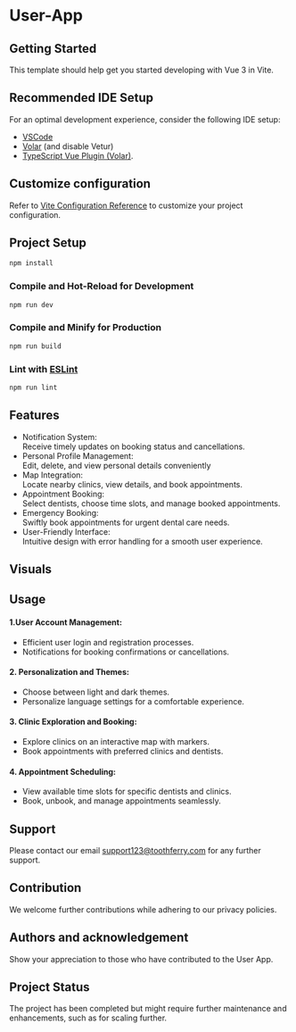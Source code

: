 # User-App

## Getting Started

This template should help get you started developing with Vue 3 in Vite.

## Recommended IDE Setup
For an optimal development experience, consider the following IDE setup:

- [VSCode](https://code.visualstudio.com/) 
- [Volar](https://marketplace.visualstudio.com/items?itemName=Vue.volar) (and disable Vetur) 
- [TypeScript Vue Plugin (Volar)](https://marketplace.visualstudio.com/items?itemName=Vue.vscode-typescript-vue-plugin).

## Customize configuration

Refer to [Vite Configuration Reference](https://vitejs.dev/config/) to customize your project configuration.

## Project Setup

```sh
npm install
```

### Compile and Hot-Reload for Development

```sh
npm run dev
```

### Compile and Minify for Production

```sh
npm run build
```

### Lint with [ESLint](https://eslint.org/)

```sh
npm run lint
```
## Features
- Notification System: <br>Receive timely updates on booking status and cancellations.
- Personal Profile Management: <br> Edit, delete, and view personal details conveniently
- Map Integration:  <br> Locate nearby clinics, view details, and book appointments.
- Appointment Booking:<br>Select dentists, choose time slots, and manage booked appointments.
- Emergency Booking:<br> Swiftly book appointments for urgent dental care needs.
- User-Friendly Interface:<br> Intuitive design with error handling for a smooth user experience.

## Visuals


## Usage
#### 1.User Account Management:

- Efficient user login and registration processes.
- Notifications for booking confirmations or cancellations.

#### 2. Personalization and Themes:

- Choose between light and dark themes.
- Personalize language settings for a comfortable experience.

#### 3. Clinic Exploration and Booking:

- Explore clinics on an interactive map with markers.
- Book appointments with preferred clinics and dentists.

#### 4. Appointment Scheduling:

- View available time slots for specific dentists and clinics.
- Book, unbook, and manage appointments seamlessly.


## Support
Please contact our email support123@toothferry.com for any further support.



## Contribution
We welcome further contributions while adhering to our privacy policies.

## Authors and acknowledgement
Show your appreciation to those who have contributed to the User App.

## Project Status
The project has been completed but might require further maintenance and enhancements, such as for scaling further.




